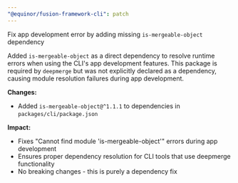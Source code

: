 ```yaml
---
"@equinor/fusion-framework-cli": patch
---
```


Fix app development error by adding missing `is-mergeable-object` dependency

Added `is-mergeable-object` as a direct dependency to resolve runtime errors when using the CLI's app development features. This package is required by `deepmerge` but was not explicitly declared as a dependency, causing module resolution failures during app development.

**Changes:**
- Added `is-mergeable-object@^1.1.1` to dependencies in `packages/cli/package.json`

**Impact:**
- Fixes "Cannot find module 'is-mergeable-object'" errors during app development
- Ensures proper dependency resolution for CLI tools that use deepmerge functionality
- No breaking changes - this is purely a dependency fix